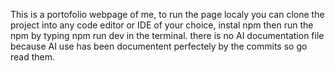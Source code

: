 This is a portofolio webpage of me, to run the page localy you can clone the project into any code editor or IDE of your choice, instal npm then run the npm by typing npm run dev in the terminal. 
there is no AI documentation file because  AI use has been documentent perfectely by the commits so go read them.  
